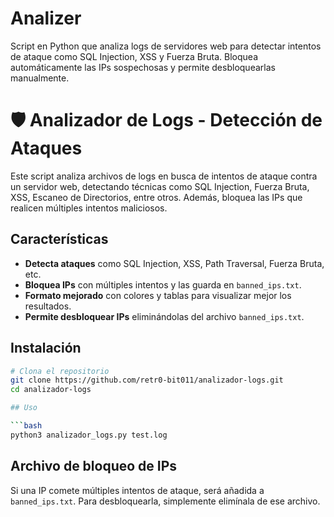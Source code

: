 # Analizer
Script en Python que analiza logs de servidores web para detectar intentos de ataque como SQL Injection, XSS y Fuerza Bruta. Bloquea automáticamente las IPs sospechosas y permite desbloquearlas manualmente.
# 🛡️ Analizador de Logs - Detección de Ataques

Este script analiza archivos de logs en busca de intentos de ataque contra un servidor web, detectando técnicas como SQL Injection, Fuerza Bruta, XSS, Escaneo de Directorios, entre otros. Además, bloquea las IPs que realicen múltiples intentos maliciosos.

## Características
- **Detecta ataques** como SQL Injection, XSS, Path Traversal, Fuerza Bruta, etc.
- **Bloquea IPs** con múltiples intentos y las guarda en `banned_ips.txt`.
- **Formato mejorado** con colores y tablas para visualizar mejor los resultados.
- **Permite desbloquear IPs** eliminándolas del archivo `banned_ips.txt`.

## Instalación

```bash
# Clona el repositorio
git clone https://github.com/retr0-bit011/analizador-logs.git
cd analizador-logs

## Uso

```bash
python3 analizador_logs.py test.log
```

## Archivo de bloqueo de IPs

Si una IP comete múltiples intentos de ataque, será añadida a `banned_ips.txt`. Para desbloquearla, simplemente elimínala de ese archivo.



